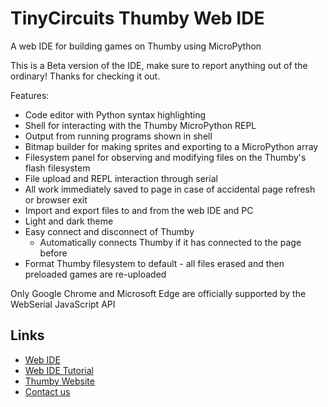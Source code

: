 # TinyCircuits Thumby Web IDE

A web IDE for building games on Thumby using MicroPython

This is a Beta version of the IDE, make sure to report anything out of the ordinary! Thanks for checking it out.

Features:
* Code editor with Python syntax highlighting
* Shell for interacting with the Thumby MicroPython REPL
* Output from running programs shown in shell
* Bitmap builder for making sprites and exporting to a MicroPython array
* Filesystem panel for observing and modifying files on the Thumby's flash filesystem
* File upload and REPL interaction through serial
* All work immediately saved to page in case of accidental page refresh or browser exit
* Import and export files to and from the web IDE and PC
* Light and dark theme
* Easy connect and disconnect of Thumby
    * Automatically connects Thumby if it has connected to the page before
* Format Thumby filesystem to default - all files erased and then preloaded games are re-uploaded

Only Google Chrome and Microsoft Edge are officially supported by the WebSerial JavaScript API

## Links
* [Web IDE](https://tinycircuits.github.io/)
* [Web IDE Tutorial](https://tinycircuits.com/blogs/thumby/building-a-game-with-the-thumby-ide)
* [Thumby Website](thumby.us)
* [Contact us](https://tinycircuits.com/pages/contact-us)